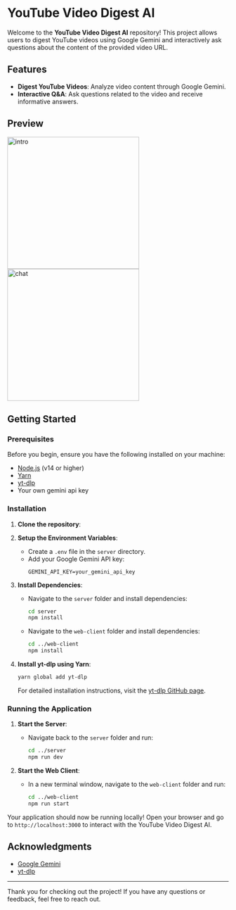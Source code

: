 # YouTube Video Digest AI

Welcome to the **YouTube Video Digest AI** repository! This project allows users to digest YouTube videos using Google Gemini and interactively ask questions about the content of the provided video URL.

## Features
- **Digest YouTube Videos**: Analyze video content through Google Gemini.
- **Interactive Q&A**: Ask questions related to the video and receive informative answers.

  
## Preview
<img width="300" alt="intro" src="https://github.com/user-attachments/assets/97341e29-120b-4ecd-ac7f-54b6fa90c1aa">
<img width="300" alt="chat" src="https://github.com/user-attachments/assets/966e8acd-82be-4d52-98c8-16231e058cd3">

## Getting Started

### Prerequisites
Before you begin, ensure you have the following installed on your machine:
- [Node.js](https://nodejs.org/) (v14 or higher)
- [Yarn](https://yarnpkg.com/getting-started/install)
- [yt-dlp](https://github.com/yt-dlp/yt-dlp#installation)
- Your own gemini api key

### Installation

1. **Clone the repository**:

2. **Setup the Environment Variables**:
   - Create a `.env` file in the `server` directory.
   - Add your Google Gemini API key:
     ```
     GEMINI_API_KEY=your_gemini_api_key
     ```

3. **Install Dependencies**:
   - Navigate to the `server` folder and install dependencies:
     ```bash
     cd server
     npm install
     ```
   - Navigate to the `web-client` folder and install dependencies:
     ```bash
     cd ../web-client
     npm install
     ```

4. **Install yt-dlp using Yarn**:
   ```bash
   yarn global add yt-dlp
   ```

   For detailed installation instructions, visit the [yt-dlp GitHub page](https://github.com/yt-dlp/yt-dlp#installation).

### Running the Application

1. **Start the Server**:
   - Navigate back to the `server` folder and run:
     ```bash
     cd ../server
     npm run dev
     ```

2. **Start the Web Client**:
   - In a new terminal window, navigate to the `web-client` folder and run:
     ```bash
     cd ../web-client
     npm run start
     ```

Your application should now be running locally! Open your browser and go to `http://localhost:3000` to interact with the YouTube Video Digest AI.

## Acknowledgments
- [Google Gemini](https://cloud.google.com/gemini/docs)
- [yt-dlp](https://github.com/yt-dlp/yt-dlp)

---

Thank you for checking out the project! If you have any questions or feedback, feel free to reach out.
